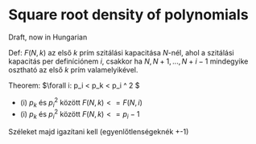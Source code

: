 # Square root density of polynomials

Draft, now in Hungarian

Def: $F(N, k)$ az első $k$ prím szitálási kapacitása $N$-nél, ahol a szitálási kapacitás per definíciónem $i$, csakkor ha $N, N+1, ..., N+i-1$ mindegyike osztható az első $k$ prím valamelyikével.

Theorem: $\forall i: p_i < p_k < p_i ^ 2 $
- (i) $p_k$ és $p_i^2$ között $F(N, k) <= F(N, i)$ 
- (i) $p_k$ és $p_i^2$ között $F(N, k) <= p_i - 1$ 

Széleket majd igazítani kell (egyenlőtlenségeknék +-1)

